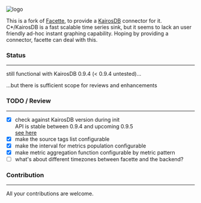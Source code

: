 ![logo](https://cloud.githubusercontent.com/assets/1122379/3501756/07726d40-061a-11e4-8ffa-bbaa6cf3adfb.png)

This is a fork of [Facette][0], to provide a [KairosDB][1] connector for it.
C*/KairosDB is a fast scalable time series sink, but it seems to lack an
user friendly ad-hoc instant graphing capability. Hoping by providing a connector,
facette can deal with this.

### Status
----------

still functional with KairosDB 0.9.4 (< 0.9.4 untested)...

...but there is sufficient scope for reviews and enhancements

### TODO / Review
-----------------

* [x] check against KairosDB version during init  
API is stable between 0.9.4 and upcoming 0.9.5  
[see here](https://github.com/kairosdb/kairosdb/issues/141)
* [x] make the source tags list configurable
* [x] make the interval for metrics population configurable
* [x] make metric aggregation function configurable by metric pattern
* [ ] what's about different timezones between facette and the backend?

### Contribution
-----------------

All your contributions are welcome.


[0]: https://github.com/facette/facette
[1]: https://github.com/kairosdb/kairosdb
